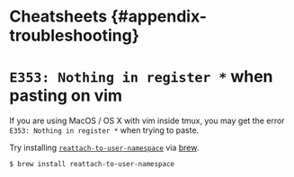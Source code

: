 # Cheatsheets {#appendix-troubleshooting}

# `E353: Nothing in register *` when pasting on vim

If you are using MacOS / OS X with vim inside tmux, you may get the error
`E353: Nothing in register *` when trying to paste.

Try installing [`reattach-to-user-namespace`](https://github.com/ChrisJohnsen/tmux-MacOSX-pasteboard)
via [brew](http://brew.sh).

    $ brew install reattach-to-user-namespace
